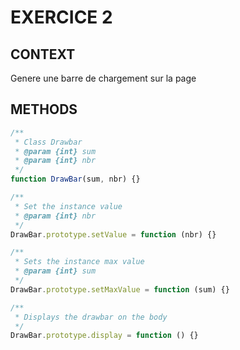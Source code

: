 # EXERCICE 2

## CONTEXT 

Genere une barre de chargement sur la page

## METHODS


```javascript 
/**
 * Class Drawbar 
 * @param {int} sum 
 * @param {int} nbr 
 */
function DrawBar(sum, nbr) {}

/**
 * Set the instance value 
 * @param {int} nbr 
 */
DrawBar.prototype.setValue = function (nbr) {}

/**
 * Sets the instance max value
 * @param {int} sum 
 */
DrawBar.prototype.setMaxValue = function (sum) {}

/**
 * Displays the drawbar on the body 
 */
DrawBar.prototype.display = function () {}


```